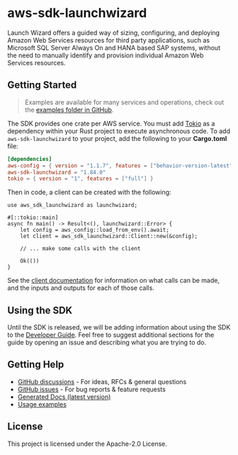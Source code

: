 # aws-sdk-launchwizard

Launch Wizard offers a guided way of sizing, configuring, and deploying Amazon Web Services resources for third party applications, such as Microsoft SQL Server Always On and HANA based SAP systems, without the need to manually identify and provision individual Amazon Web Services resources.

## Getting Started

> Examples are available for many services and operations, check out the
> [examples folder in GitHub](https://github.com/awslabs/aws-sdk-rust/tree/main/examples).

The SDK provides one crate per AWS service. You must add [Tokio](https://crates.io/crates/tokio)
as a dependency within your Rust project to execute asynchronous code. To add `aws-sdk-launchwizard` to
your project, add the following to your **Cargo.toml** file:

```toml
[dependencies]
aws-config = { version = "1.1.7", features = ["behavior-version-latest"] }
aws-sdk-launchwizard = "1.84.0"
tokio = { version = "1", features = ["full"] }
```

Then in code, a client can be created with the following:

```rust,no_run
use aws_sdk_launchwizard as launchwizard;

#[::tokio::main]
async fn main() -> Result<(), launchwizard::Error> {
    let config = aws_config::load_from_env().await;
    let client = aws_sdk_launchwizard::Client::new(&config);

    // ... make some calls with the client

    Ok(())
}
```

See the [client documentation](https://docs.rs/aws-sdk-launchwizard/latest/aws_sdk_launchwizard/client/struct.Client.html)
for information on what calls can be made, and the inputs and outputs for each of those calls.

## Using the SDK

Until the SDK is released, we will be adding information about using the SDK to the
[Developer Guide](https://docs.aws.amazon.com/sdk-for-rust/latest/dg/welcome.html). Feel free to suggest
additional sections for the guide by opening an issue and describing what you are trying to do.

## Getting Help

* [GitHub discussions](https://github.com/awslabs/aws-sdk-rust/discussions) - For ideas, RFCs & general questions
* [GitHub issues](https://github.com/awslabs/aws-sdk-rust/issues/new/choose) - For bug reports & feature requests
* [Generated Docs (latest version)](https://awslabs.github.io/aws-sdk-rust/)
* [Usage examples](https://github.com/awslabs/aws-sdk-rust/tree/main/examples)

## License

This project is licensed under the Apache-2.0 License.

